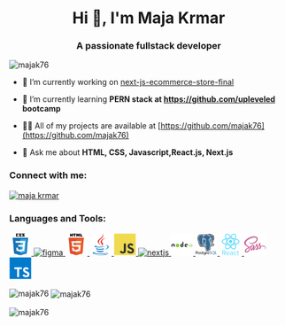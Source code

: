 <h1 align="center">Hi 👋, I'm Maja Krmar</h1>
<h3 align="center">A passionate fullstack developer</h3>

<p align="left"> <img src="https://komarev.com/ghpvc/?username=majak76&label=Profile%20views&color=0e75b6&style=flat" alt="majak76" /> </p>

- 🔭 I’m currently working on [next-js-ecommerce-store-final](https://next-js-eccomerce-store-project1-zzfa-git-vercel-deploy-majak76.vercel.app/)

- 🌱 I’m currently learning **PERN stack at https://github.com/upleveled bootcamp**

- 👨‍💻 All of my projects are available at [https://github.com/majak76](https://github.com/majak76)

- 💬 Ask me about **HTML, CSS, Javascript,React.js, Next.js**

<h3 align="left">Connect with me:</h3>
<p align="left">
<a href="https://linkedin.com/in/maja krmar" target="blank"><img align="center" src="https://raw.githubusercontent.com/rahuldkjain/github-profile-readme-generator/master/src/images/icons/Social/linked-in-alt.svg" alt="maja krmar" height="30" width="40" /></a>
</p>

<h3 align="left">Languages and Tools:</h3>
<p align="left"> <a href="https://www.w3schools.com/css/" target="_blank" rel="noreferrer"> <img src="https://raw.githubusercontent.com/devicons/devicon/master/icons/css3/css3-original-wordmark.svg" alt="css3" width="40" height="40"/> </a> <a href="https://www.figma.com/" target="_blank" rel="noreferrer"> <img src="https://www.vectorlogo.zone/logos/figma/figma-icon.svg" alt="figma" width="40" height="40"/> </a> <a href="https://www.w3.org/html/" target="_blank" rel="noreferrer"> <img src="https://raw.githubusercontent.com/devicons/devicon/master/icons/html5/html5-original-wordmark.svg" alt="html5" width="40" height="40"/> </a> <a href="https://www.java.com" target="_blank" rel="noreferrer"> <img src="https://raw.githubusercontent.com/devicons/devicon/master/icons/java/java-original.svg" alt="java" width="40" height="40"/> </a> <a href="https://developer.mozilla.org/en-US/docs/Web/JavaScript" target="_blank" rel="noreferrer"> <img src="https://raw.githubusercontent.com/devicons/devicon/master/icons/javascript/javascript-original.svg" alt="javascript" width="40" height="40"/> </a> <a href="https://nextjs.org/" target="_blank" rel="noreferrer"> <img src="https://cdn.worldvectorlogo.com/logos/nextjs-2.svg" alt="nextjs" width="40" height="40"/> </a> <a href="https://nodejs.org" target="_blank" rel="noreferrer"> <img src="https://raw.githubusercontent.com/devicons/devicon/master/icons/nodejs/nodejs-original-wordmark.svg" alt="nodejs" width="40" height="40"/> </a> <a href="https://www.postgresql.org" target="_blank" rel="noreferrer"> <img src="https://raw.githubusercontent.com/devicons/devicon/master/icons/postgresql/postgresql-original-wordmark.svg" alt="postgresql" width="40" height="40"/> </a> <a href="https://reactjs.org/" target="_blank" rel="noreferrer"> <img src="https://raw.githubusercontent.com/devicons/devicon/master/icons/react/react-original-wordmark.svg" alt="react" width="40" height="40"/> </a> <a href="https://sass-lang.com" target="_blank" rel="noreferrer"> <img src="https://raw.githubusercontent.com/devicons/devicon/master/icons/sass/sass-original.svg" alt="sass" width="40" height="40"/> </a> <a href="https://www.typescriptlang.org/" target="_blank" rel="noreferrer"> <img src="https://raw.githubusercontent.com/devicons/devicon/master/icons/typescript/typescript-original.svg" alt="typescript" width="40" height="40"/> </a> </p>

<p><img align="left" src="https://github-readme-stats.vercel.app/api/top-langs?username=majak76&show_icons=true&locale=en&layout=compact" alt="majak76" /></p>

<p>&nbsp;<img align="center" src="https://github-readme-stats.vercel.app/api?username=majak76&show_icons=true&locale=en" alt="majak76" /></p>

<p><img align="center" src="https://github-readme-streak-stats.herokuapp.com/?user=majak76&" alt="majak76" /></p>



